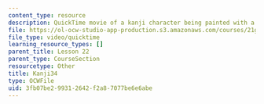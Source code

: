 ```yaml
---
content_type: resource
description: QuickTime movie of a kanji character being painted with a brush.
file: https://ol-ocw-studio-app-production.s3.amazonaws.com/courses/21g-504-japanese-iv-spring-2009/3fb07be299312642f2a87077be6e6abe_Kanji34.mov
file_type: video/quicktime
learning_resource_types: []
parent_title: Lesson 22
parent_type: CourseSection
resourcetype: Other
title: Kanji34
type: OCWFile
uid: 3fb07be2-9931-2642-f2a8-7077be6e6abe
---
```

